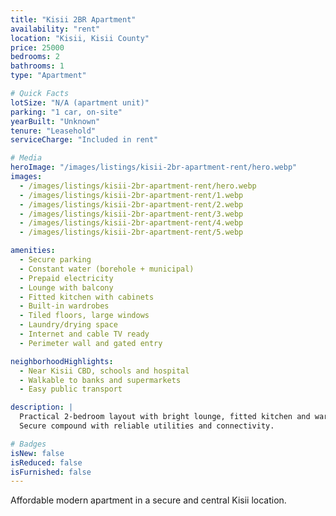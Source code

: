 ```yaml
---
title: "Kisii 2BR Apartment"
availability: "rent"
location: "Kisii, Kisii County"
price: 25000
bedrooms: 2
bathrooms: 1
type: "Apartment"

# Quick Facts
lotSize: "N/A (apartment unit)"
parking: "1 car, on-site"
yearBuilt: "Unknown"
tenure: "Leasehold"
serviceCharge: "Included in rent"

# Media
heroImage: "/images/listings/kisii-2br-apartment-rent/hero.webp"
images:
  - /images/listings/kisii-2br-apartment-rent/hero.webp
  - /images/listings/kisii-2br-apartment-rent/1.webp
  - /images/listings/kisii-2br-apartment-rent/2.webp
  - /images/listings/kisii-2br-apartment-rent/3.webp
  - /images/listings/kisii-2br-apartment-rent/4.webp
  - /images/listings/kisii-2br-apartment-rent/5.webp

amenities:
  - Secure parking
  - Constant water (borehole + municipal)
  - Prepaid electricity
  - Lounge with balcony
  - Fitted kitchen with cabinets
  - Built-in wardrobes
  - Tiled floors, large windows
  - Laundry/drying space
  - Internet and cable TV ready
  - Perimeter wall and gated entry

neighborhoodHighlights:
  - Near Kisii CBD, schools and hospital
  - Walkable to banks and supermarkets
  - Easy public transport

description: |
  Practical 2-bedroom layout with bright lounge, fitted kitchen and wardrobes. 
  Secure compound with reliable utilities and connectivity.

# Badges
isNew: false
isReduced: false
isFurnished: false
---
```

Affordable modern apartment in a secure and central Kisii location.
